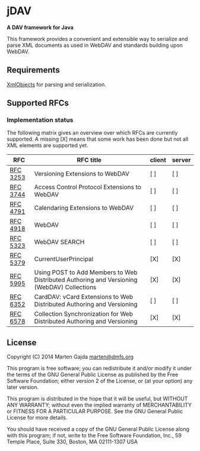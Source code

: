 
# jDAV

__A DAV framework for Java__

This framework provides a convenient and extensible way to serialize and parse XML documents as used in WebDAV and standards building upon WebDAV.

## Requirements

[XmlObjects](https://github.com/dmfs/xmlobjects) for parsing and serialization.

## Supported RFCs

### Implementation status

The following matrix gives an overview over which RFCs are currently supported. A missing [X] means that some work has been done but not all XML elements are supported yet.


| RFC | RFC title | client | server |
| --- | --------- | ------ | ------- |
| [RFC 3253](https://tools.ietf.org/html/rfc3253) | Versioning Extensions to WebDAV | [ ] | [ ] |
| [RFC 3744](https://tools.ietf.org/html/rfc3744) | Access Control Protocol Extensions to WebDAV   | [ ] | [ ] |
| [RFC 4791](https://tools.ietf.org/html/rfc4791) | Calendaring Extensions to WebDAV   | [ ] | [ ] |
| [RFC 4918](https://tools.ietf.org/html/rfc4918) | WebDAV  | [ ] | [ ] |
| [RFC 5323](https://tools.ietf.org/html/rfc5323) | WebDAV SEARCH | [ ] | [ ] |
| [RFC 5379](https://tools.ietf.org/html/rfc5379) | CurrentUserPrincipal | [X] | [X] |
| [RFC 5995](https://tools.ietf.org/html/rfc5995) | Using POST to Add Members to Web Distributed Authoring and Versioning (WebDAV) Collections | [X] | [X] |
| [RFC 6352](https://tools.ietf.org/html/rfc6352) | CardDAV: vCard Extensions to Web Distributed Authoring and Versioning  | [ ] | [ ] |
| [RFC 6578](https://tools.ietf.org/html/rfc6578) | Collection Synchronization for Web Distributed Authoring and Versioning  | [X] | [X] |

## License

Copyright (C) 2014 Marten Gajda <marten@dmfs.org>

This program is free software; you can redistribute it and/or modify
it under the terms of the GNU General Public License as published
by the Free Software Foundation; either version 2 of the License,
or (at your option) any later version.

This program is distributed in the hope that it will be useful, but
WITHOUT ANY WARRANTY; without even the implied warranty of
MERCHANTABILITY or FITNESS FOR A PARTICULAR PURPOSE. See the GNU
General Public License for more details.

You should have received a copy of the GNU General Public License
along with this program; if not, write to the Free Software
Foundation, Inc., 59 Temple Place, Suite 330, Boston, MA 02111-1307
USA
